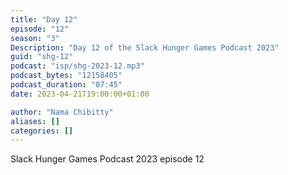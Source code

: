 ```yaml
---
title: "Day 12"
episode: "12"
season: "3"
Description: "Day 12 of the Slack Hunger Games Podcast 2023"
guid: "shg-12"
podcast: "isp/shg-2023-12.mp3"
podcast_bytes: "12158405"
podcast_duration: "07:45"
date: 2023-04-21T19:00:00+01:00

author: "Nama Chibitty"
aliases: []
categories: []
---
```


Slack Hunger Games Podcast 2023 episode 12